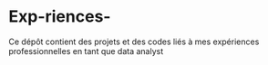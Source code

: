 # Exp-riences-
Ce dépôt contient des projets et des codes liés à mes expériences professionnelles en tant que data analyst

